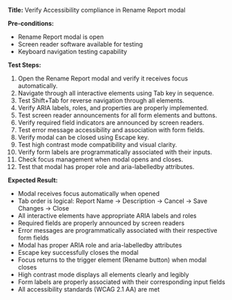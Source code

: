 **Title:** Verify Accessibility compliance in Rename Report modal

**Pre-conditions:**
* Rename Report modal is open
* Screen reader software available for testing
* Keyboard navigation testing capability

**Test Steps:**
1. Open the Rename Report modal and verify it receives focus automatically.
2. Navigate through all interactive elements using Tab key in sequence.
3. Test Shift+Tab for reverse navigation through all elements.
4. Verify ARIA labels, roles, and properties are properly implemented.
5. Test screen reader announcements for all form elements and buttons.
6. Verify required field indicators are announced by screen readers.
7. Test error message accessibility and association with form fields.
8. Verify modal can be closed using Escape key.
9. Test high contrast mode compatibility and visual clarity.
10. Verify form labels are programmatically associated with their inputs.
11. Check focus management when modal opens and closes.
12. Test that modal has proper role and aria-labelledby attributes.

**Expected Result:**
* Modal receives focus automatically when opened
* Tab order is logical: Report Name → Description → Cancel → Save Changes → Close
* All interactive elements have appropriate ARIA labels and roles
* Required fields are properly announced by screen readers
* Error messages are programmatically associated with their respective form fields
* Modal has proper ARIA role and aria-labelledby attributes
* Escape key successfully closes the modal
* Focus returns to the trigger element (Rename button) when modal closes
* High contrast mode displays all elements clearly and legibly
* Form labels are properly associated with their corresponding input fields
* All accessibility standards (WCAG 2.1 AA) are met